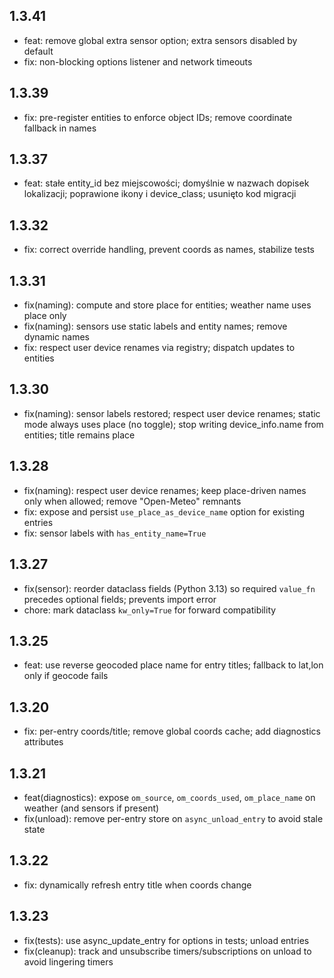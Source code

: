 ## 1.3.41
- feat: remove global extra sensor option; extra sensors disabled by default
- fix: non-blocking options listener and network timeouts

## 1.3.39
- fix: pre-register entities to enforce object IDs; remove coordinate fallback in names

## 1.3.37
- feat: stałe entity_id bez miejscowości; domyślnie w nazwach dopisek lokalizacji; poprawione ikony i device_class; usunięto kod migracji

## 1.3.32
- fix: correct override handling, prevent coords as names, stabilize tests

## 1.3.31
- fix(naming): compute and store place for entities; weather name uses place only
- fix(naming): sensors use static labels and entity names; remove dynamic names
- fix: respect user device renames via registry; dispatch updates to entities

## 1.3.30
- fix(naming): sensor labels restored; respect user device renames; static mode always uses place (no toggle); stop writing device_info.name from entities; title remains place

## 1.3.28
- fix(naming): respect user device renames; keep place-driven names only when allowed; remove "Open-Meteo" remnants
- fix: expose and persist `use_place_as_device_name` option for existing entries
- fix: sensor labels with `has_entity_name=True`

## 1.3.27
- fix(sensor): reorder dataclass fields (Python 3.13) so required `value_fn` precedes optional fields; prevents import error
- chore: mark dataclass `kw_only=True` for forward compatibility

## 1.3.25
- feat: use reverse geocoded place name for entry titles; fallback to lat,lon only if geocode fails

## 1.3.20
- fix: per-entry coords/title; remove global coords cache; add diagnostics attributes

## 1.3.21
- feat(diagnostics): expose `om_source`, `om_coords_used`, `om_place_name` on weather (and sensors if present)
- fix(unload): remove per-entry store on `async_unload_entry` to avoid stale state

## 1.3.22
- fix: dynamically refresh entry title when coords change

## 1.3.23
- fix(tests): use async_update_entry for options in tests; unload entries
- fix(cleanup): track and unsubscribe timers/subscriptions on unload to avoid lingering timers

